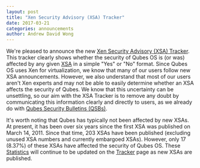 ```yaml
---
layout: post
title: "Xen Security Advisory (XSA) Tracker"
date: 2017-03-21
categories: announcements
author: Andrew David Wong
---
```


We're pleased to announce the new [Xen Security Advisory (XSA) Tracker][Tracker].
This tracker clearly shows whether the security of Qubes OS is (or was) affected by any given [XSA] in a simple "Yes" or "No" format.
Since Qubes OS uses Xen for virtualization, we know that many of our users follow new XSA announcements.
However, we also understand that most of our users aren't Xen experts and may not be able to easily determine whether an XSA affects the security of Qubes.
We know that this uncertainty can be unsettling, so our aim with the XSA Tracker is to remove any doubt by communicating this information clearly and directly to users, as we already do with [Qubes Security Bulletins (QSBs)][QSB].

It's worth noting that Qubes has typically not been affected by new XSAs.
At present, it has been over six years since the first XSA was published on March 14, 2011.
Since that time, 203 XSAs have been published (excluding unused XSA numbers and currently embargoed XSAs).
However, only 17 (8.37%) of these XSAs have affected the security of Qubes OS.
These [Statistics] will continue to be updated on the [Tracker] page as new XSAs are published.


[Tracker]: /security/xsa/
[XSA]: https://xenbits.xen.org/xsa/
[QSB]: /security/qsb/
[Statistics]: /security/xsa/#statistics


